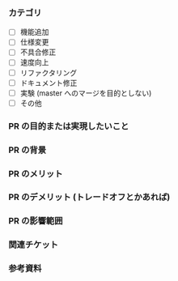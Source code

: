 ### カテゴリ

<!-- 記入例を参考に括弧のなかに x を入力してください。 -->
<!-- 括弧の中の空白を x に置き換えるイメージです。 -->
<!-- 必須 -->

- [ ] 機能追加
- [ ] 仕様変更
- [ ] 不具合修正
- [ ] 速度向上
- [ ] リファクタリング
- [ ] ドキュメント修正
- [ ] 実験 (master へのマージを目的としない)
- [ ] その他

<!-- 記入例      -->
<!-- OK 例: [x]  -->
<!-- NG 例: []   -->
<!-- NG 例: [ x] -->
<!-- NG 例: [x ] -->

### PR の目的または実現したいこと

<!-- PR の目的を記載してください -->
<!-- 必須 -->

### PR の背景

<!-- PR を行う背景を記載してください -->
<!-- 自明な場合は省略してもいいですが、可能なら記載してほしいです。 -->

### PR のメリット

<!-- PR のメリットを記載してください。 -->
<!-- 自明な場合は省略してもいいですが、可能なら記載してほしいです。 -->

### PR のデメリット (トレードオフとかあれば)

<!-- PR のデメリットやトレードオフ等あれば記載してください。 -->

### PR の影響範囲

<!-- 既存の処理に対して影響範囲を記載してください。 -->
<!-- 自明な場合は省略してもいいですが、可能なら記載してほしいです。 -->

### 関連チケット

<!-- 関連するチケットの情報を記載してください。 -->
<!-- #xxx と書くと チケット xxx に対して自動的にリンクが張られます。 -->
<!-- close #xxx と書くと PR がマージされたときに自動的にチケット xxx がクローズされます。 -->
<!-- close だけでなく他のキーワードでも OK です。↓ に説明があります。-->
<!-- https://help.github.com/en/articles/closing-issues-using-keywords-->

### 参考資料

<!-- 参考になる資料の URL 等あればここに記載御願いします -->
<!-- 説明に必要なスクリーンショットがあれば貼り付けお願いします。-->
<!-- 画像ファイルをこの欄にドラッグ＆ドロップすれば画像が貼り付けられます -->
